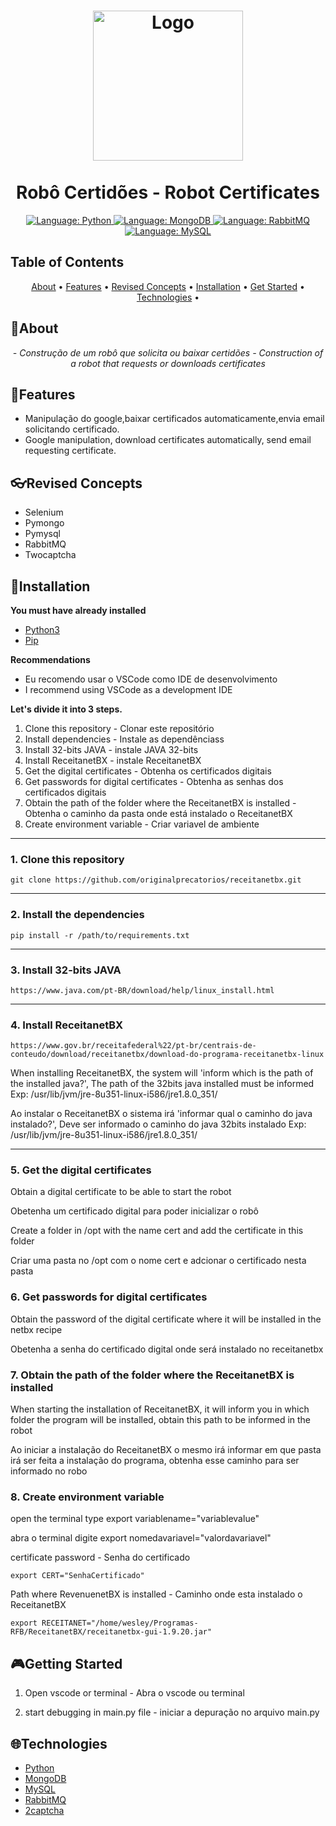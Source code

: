 <p align="center">
</p>

<h1 align="center">
	<img src="https://www.python.org/static/community_logos/python-logo-inkscape.svg"  alt="Logo"  width="240"><br><br>
    Robô Certidões - Robot Certificates
</h1>

<div>
    <p align="center">
    <a href="https://www.python.org/">
        <img src="https://img.shields.io/static/v1?label=Language&message=Python&color=blue&style=for-the-badge&logo=Python" alt="Language: Python">
    </a>
    <a href="https://www.mongodb.com/home">
        <img src="https://img.shields.io/static/v1?label=Language&message=MongoDB&color=gree&style=for-the-badge&logo=MongoDB" alt="Language: MongoDB">
    </a>
    <a href="https://www.rabbitmq.com/">
        <img src="https://img.shields.io/static/v1?label=Language&message=RabbitMQ&color=orange&style=for-the-badge&logo=RabbitMQ" alt="Language: RabbitMQ">
    </a>
    <a href="https://www.mysql.com">
        <img src="https://img.shields.io/static/v1?label=Language&message=MySQL&color=blue&style=for-the-badge&logo=MySQL" alt="Language: MySQL">
    </a>
    </p>
</div>

## Table of Contents

<p align="center">
 <a href="#about">About</a> •
 <a href="#features">Features</a> •
 <a href="#revised-concepts">Revised Concepts</a> • 
 <a href="#installation">Installation</a> • 
 <a href="#getting-started">Get Started</a> • 
 <a href="#technologies">Technologies</a> • 
</p>

## 📌About

<div>
    <p align="center">
    <em>
        - Construção de um robô que solicita ou baixar certidões
        - Construction of a robot that requests or downloads certificates
    </em>
    </p>
</div>

## 🚀Features

- Manipulação do google,baixar certificados automaticamente,envia email solicitando certificado.
- Google manipulation, download certificates automatically, send email requesting certificate.

## 👓Revised Concepts

- Selenium
- Pymongo
- Pymysql
- RabbitMQ
- Twocaptcha

## 📕Installation

**You must have already installed**
- [Python3](https://www.python.org/)
- [Pip](https://pip.pypa.io/en/stable/installation/)

**Recommendations**
- Eu recomendo usar o VSCode como IDE de desenvolvimento
- I recommend using VSCode as a development IDE


**Let's divide it into 3 steps.**
1. Clone this repository - Clonar este repositório
2. Install dependencies - Instale as dependênciass
3. Install 32-bits JAVA - instale JAVA 32-bits
4. Install ReceitanetBX - instale ReceitanetBX
5. Get the digital certificates - Obtenha os certificados digitais
6. Get passwords for digital certificates - Obtenha as senhas dos certificados digitais
7. Obtain the path of the folder where the ReceitanetBX is installed - Obtenha o caminho da pasta onde está instalado o ReceitanetBX
8. Create environment variable - Criar variavel de ambiente
  ---
### 1. Clone this repository
```
git clone https://github.com/originalprecatorios/receitanetbx.git
```
---
### 2. Install the dependencies
```
pip install -r /path/to/requirements.txt
```
---
### 3. Install 32-bits JAVA
```
https://www.java.com/pt-BR/download/help/linux_install.html
```
---
### 4. Install ReceitanetBX
```
https://www.gov.br/receitafederal%22/pt-br/centrais-de-conteudo/download/receitanetbx/download-do-programa-receitanetbx-linux
```
When installing ReceitanetBX, the system will 'inform which is the path of the installed java?', The path of the 32bits java installed must be informed Exp: /usr/lib/jvm/jre-8u351-linux-i586/jre1.8.0_351/

Ao instalar o ReceitanetBX o sistema irá 'informar qual o caminho do java instalado?', Deve ser informado o caminho do java 32bits instalado Exp: /usr/lib/jvm/jre-8u351-linux-i586/jre1.8.0_351/

---
### 5. Get the digital certificates

Obtain a digital certificate to be able to start the robot

Obetenha um certificado digital para poder inicializar o robô

Create a folder in /opt with the name cert and add the certificate in this folder

Criar uma pasta no /opt com o nome cert e adcionar o certificado nesta pasta

### 6. Get passwords for digital certificates

Obtain the password of the digital certificate where it will be installed in the netbx recipe

Obetenha a senha do certificado digital onde será instalado no receitanetbx

### 7. Obtain the path of the folder where the ReceitanetBX is installed

When starting the installation of ReceitanetBX, it will inform you in which folder the program will be installed, obtain this path to be informed in the robot

Ao iniciar a instalação do ReceitanetBX o mesmo irá informar em que pasta irá ser feita a instalação do programa, obtenha esse caminho para ser informado no robo

### 8. Create environment variable

open the terminal
type export variablename="variablevalue"

abra o terminal
digite export nomedavariavel="valordavariavel"

certificate password - Senha do certificado
```
export CERT="SenhaCertificado"
```

Path where RevenuenetBX is installed - Caminho onde esta instalado o ReceitanetBX 
```
export RECEITANET="/home/wesley/Programas-RFB/ReceitanetBX/receitanetbx-gui-1.9.20.jar"
```


## 🎮Getting Started

1. Open vscode or terminal - Abra o vscode ou terminal

2. start debugging in main.py file - iniciar a depuração no arquivo main.py

## 🌐Technologies

<p align="center">

- [Python](https://www.python.org/)
- [MongoDB](https://www.mongodb.com/home)
- [MySQL](https://www.mysql.com/)
- [RabbitMQ](https://www.rabbitmq.com/)
- [2captcha](https://2captcha.com/?from=15605423&gclid=Cj0KCQiA14WdBhD8ARIsANao07iIhQkPbx80Ccimj8v6XRP2UsbRYf4m7fYQSJJV-N_D4KqJoGnC-dQaAlk2EALw_wcB)